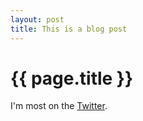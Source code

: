 ```yaml
---
layout: post
title: This is a blog post
---
```


{{ page.title }}
================

I'm most on the [Twitter](twitter.com/jonsmock).
